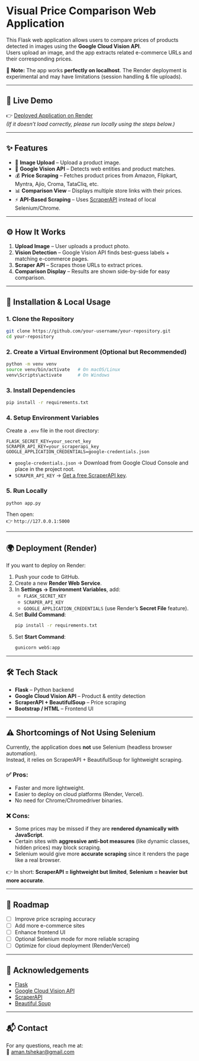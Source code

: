 # Visual Price Comparison Web Application

This Flask web application allows users to compare prices of products detected in images using the **Google Cloud Vision API**.  
Users upload an image, and the app extracts related e-commerce URLs and their corresponding prices.

🚧 **Note:** The app works **perfectly on localhost**. The Render deployment is experimental and may have limitations (session handling & file uploads).  

---

## 🔗 Live Demo

👉 [Deployed Application on Render](https://price-comparison-site-1.onrender.com)  
*(If it doesn’t load correctly, please run locally using the steps below.)*

---

## ✨ Features

- 📸 **Image Upload** – Upload a product image.  
- 🔎 **Google Vision API** – Detects web entities and product matches.  
- 💰 **Price Scraping** – Fetches product prices from Amazon, Flipkart, Myntra, Ajio, Croma, TataCliq, etc.  
- 📊 **Comparison View** – Displays multiple store links with their prices.  
- ⚡ **API-Based Scraping** – Uses [ScraperAPI](https://www.scraperapi.com/) instead of local Selenium/Chrome.  

---

## ⚙️ How It Works

1. **Upload Image** – User uploads a product photo.  
2. **Vision Detection** – Google Vision API finds best-guess labels + matching e-commerce pages.  
3. **Scraper API** – Scrapes those URLs to extract prices.  
4. **Comparison Display** – Results are shown side-by-side for easy comparison.  

---

## 🚀 Installation & Local Usage

### 1. Clone the Repository

```bash
git clone https://github.com/your-username/your-repository.git
cd your-repository
```

### 2. Create a Virtual Environment (Optional but Recommended)

```bash
python -m venv venv
source venv/bin/activate   # On macOS/Linux
venv\Scripts\activate      # On Windows
```

### 3. Install Dependencies

```bash
pip install -r requirements.txt
```

### 4. Setup Environment Variables

Create a `.env` file in the root directory:

```plaintext
FLASK_SECRET_KEY=your_secret_key
SCRAPER_API_KEY=your_scraperapi_key
GOOGLE_APPLICATION_CREDENTIALS=google-credentials.json
```

- `google-credentials.json` → Download from Google Cloud Console and place in the project root.  
- `SCRAPER_API_KEY` → [Get a free ScraperAPI key](https://www.scraperapi.com/).  

### 5. Run Locally

```bash
python app.py
```

Then open:  
👉 `http://127.0.0.1:5000`

---

## 🌍 Deployment (Render)

If you want to deploy on Render:

1. Push your code to GitHub.  
2. Create a new **Render Web Service**.  
3. In **Settings → Environment Variables**, add:  
   - `FLASK_SECRET_KEY`  
   - `SCRAPER_API_KEY`  
   - `GOOGLE_APPLICATION_CREDENTIALS` (use Render’s **Secret File** feature).  
4. Set **Build Command**:
   ```bash
   pip install -r requirements.txt
   ```
5. Set **Start Command**:
   ```bash
   gunicorn webS:app
   ```

---

## 🛠️ Tech Stack

- **Flask** – Python backend  
- **Google Cloud Vision API** – Product & entity detection  
- **ScraperAPI + BeautifulSoup** – Price scraping  
- **Bootstrap / HTML** – Frontend UI  

---

## ⚠️ Shortcomings of Not Using Selenium

Currently, the application does **not** use Selenium (headless browser automation).  
Instead, it relies on ScraperAPI + BeautifulSoup for lightweight scraping.  

### ✅ Pros:
- Faster and more lightweight.  
- Easier to deploy on cloud platforms (Render, Vercel).  
- No need for Chrome/Chromedriver binaries.  

### ❌ Cons:
- Some prices may be missed if they are **rendered dynamically with JavaScript**.  
- Certain sites with **aggressive anti-bot measures** (like dynamic classes, hidden prices) may block scraping.  
- Selenium would give more **accurate scraping** since it renders the page like a real browser.  

👉 In short: **ScraperAPI = lightweight but limited**, **Selenium = heavier but more accurate**.  

---

## 📌 Roadmap

- [ ] Improve price scraping accuracy  
- [ ] Add more e-commerce sites  
- [ ] Enhance frontend UI  
- [ ] Optional Selenium mode for more reliable scraping  
- [ ] Optimize for cloud deployment (Render/Vercel)  

---

## 🙌 Acknowledgements

- [Flask](https://flask.palletsprojects.com/)  
- [Google Cloud Vision API](https://cloud.google.com/vision)  
- [ScraperAPI](https://www.scraperapi.com/)  
- [Beautiful Soup](https://www.crummy.com/software/BeautifulSoup/)  

---

## 📬 Contact

For any questions, reach me at:  
📧 [aman.tshekar@gmail.com](mailto:aman.tshekar@gmail.com)
